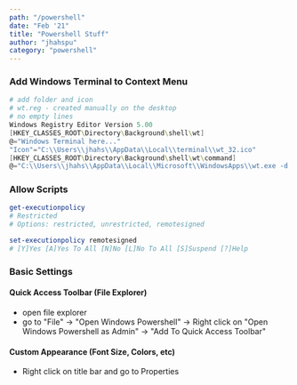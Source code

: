 ```yaml
---
path: "/powershell"
date: "Feb '21"
title: "Powershell Stuff"
author: "jhahspu"
category: "powershell"
---
```




### Add Windows Terminal to Context Menu

```powershell
# add folder and icon
# wt.reg - created manually on the desktop
# no empty lines
Windows Registry Editor Version 5.00
[HKEY_CLASSES_ROOT\Directory\Background\shell\wt]
@="Windows Terminal here..."
"Icon"="C:\\Users\\jhahs\\AppData\\Local\\terminal\\wt_32.ico"
[HKEY_CLASSES_ROOT\Directory\Background\shell\wt\command]
@="C:\\Users\\jhahs\\AppData\\Local\\Microsoft\\WindowsApps\\wt.exe -d ."
```


#####


### Allow Scripts

```powershell
get-executionpolicy
# Restricted
# Options: restricted, unrestricted, remotesigned

set-executionpolicy remotesigned
# [Y]Yes [A]Yes To All [N]No [L]No To All [S]Suspend [?]Help 
```

#####

### Basic Settings

#### Quick Access Toolbar (File Explorer)

- open file explorer
- go to "File" -> "Open Windows Powershell" -> Right click on "Open Windows Powershell as Admin" -> "Add To Quick Access Toolbar"

#### Custom Appearance (Font Size, Colors, etc)

- Right click on title bar and go to Properties

